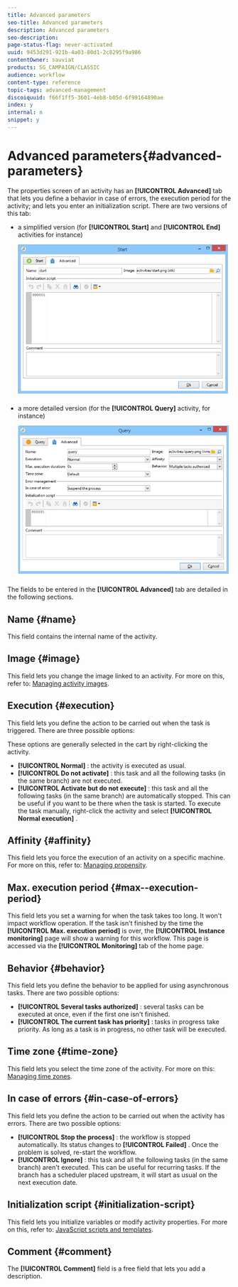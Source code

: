 ```yaml
---
title: Advanced parameters
seo-title: Advanced parameters
description: Advanced parameters
seo-description: 
page-status-flag: never-activated
uuid: 9453d291-921b-4a03-80d1-2c8295f9a986
contentOwner: sauviat
products: SG_CAMPAIGN/CLASSIC
audience: workflow
content-type: reference
topic-tags: advanced-management
discoiquuid: f66f1ff5-3601-4eb8-b05d-6f99164890ae
index: y
internal: n
snippet: y
---
```


# Advanced parameters{#advanced-parameters}

The properties screen of an activity has an **[!UICONTROL Advanced]** tab that lets you define a behavior in case of errors, the execution period for the activity; and lets you enter an initialization script. There are two versions of this tab:

* a simplified version (for **[!UICONTROL Start]** and **[!UICONTROL End]** activities for instance)

  ![](assets/wf-advanced-basic.png)

* a more detailed version (for the **[!UICONTROL Query]** activity, for instance)

  ![](assets/wf-advanced-full.png)

The fields to be entered in the **[!UICONTROL Advanced]** tab are detailed in the following sections.

## Name {#name}

This field contains the internal name of the activity.

## Image {#image}

This field lets you change the image linked to an activity. For more on this, refer to: [Managing activity images](https://helpx.adobe.com/campaign/standard/workflow/using/managing-activity-images.html).

## Execution {#execution}

This field lets you define the action to be carried out when the task is triggered. There are three possible options:

These options are generally selected in the cart by right-clicking the activity.

* **[!UICONTROL Normal]** : the activity is executed as usual.
* **[!UICONTROL Do not activate]** : this task and all the following tasks (in the same branch) are not executed. 
* **[!UICONTROL Activate but do not execute]** : this task and all the following tasks (in the same branch) are automatically stopped. This can be useful if you want to be there when the task is started. To execute the task manually, right-click the activity and select **[!UICONTROL Normal execution]** .

## Affinity {#affinity}

This field lets you force the execution of an activity on a specific machine. For more on this, refer to: [Managing propensity](https://helpx.adobe.com/campaign/standard/workflow/using/managing-propensity.html).

## Max. execution period {#max--execution-period}

This field lets you set a warning for when the task takes too long. It won't impact workflow operation. If the task isn't finished by the time the **[!UICONTROL Max. execution period]** is over, the **[!UICONTROL Instance monitoring]** page will show a warning for this workflow. This page is accessed via the **[!UICONTROL Monitoring]** tab of the home page.

## Behavior {#behavior}

This field lets you define the behavior to be applied for using asynchronous tasks. There are two possible options:

* **[!UICONTROL Several tasks authorized]** : several tasks can be executed at once, even if the first one isn't finished. 
* **[!UICONTROL The current task has priority]** : tasks in progress take priority. As long as a task is in progress, no other task will be executed.

## Time zone {#time-zone}

This field lets you select the time zone of the activity. For more on this: [Managing time zones](https://helpx.adobe.com/campaign/standard/workflow/using/managing-time-zones.html).

## In case of errors {#in-case-of-errors}

This field lets you define the action to be carried out when the activity has errors. There are two possible options:

* **[!UICONTROL Stop the process]** : the workflow is stopped automatically. Its status changes to **[!UICONTROL Failed]** . Once the problem is solved, re-start the workflow.
* **[!UICONTROL Ignore]** : this task and all the following tasks (in the same branch) aren't executed. This can be useful for recurring tasks. If the branch has a scheduler placed upstream, it will start as usual on the next execution date.

## Initialization script {#initialization-script}

This field lets you initialize variables or modify activity properties. For more on this, refer to: [JavaScript scripts and templates](https://helpx.adobe.com/campaign/standard/workflow/using/javascript-scripts-and-templates.html).

## Comment {#comment}

The **[!UICONTROL Comment]** field is a free field that lets you add a description.

